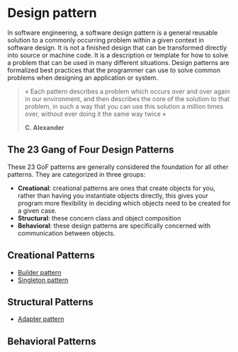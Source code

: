 # Design pattern 

In software engineering, a software design pattern is a general reusable solution to a commonly occurring problem within a given context in software design. It is not a finished design that can be transformed directly into source or machine code. It is a description or template for how to solve a problem that can be used in many different situations. Design patterns are formalized best practices that the programmer can use to solve common problems when designing an application or system.

> « Each pattern describes a problem which occurs over and over
> again in our environment, and then describes the core of the solution
> to that problem, in such a way that you can use this solution a million
> times over, without ever doing it the same way twice »
> 
> **C. Alexander**

## The 23 Gang of Four Design Patterns 

These 23 GoF patterns are generally considered the foundation for all other patterns. They are categorized in three groups: 

- **Creational**: creational patterns are ones that create objects for you, rather than having you instantiate objects directly, this gives your program more flexibility in deciding which objects need to be created for a given case.
- **Structural**: these concern class and object composition
- **Behavioral**: these design patterns are specifically concerned with communication between objects.

## Creational Patterns

- [Builder pattern](builder/README.md)
- [Singleton pattern](singleton/README.md)

## Structural Patterns

- [Adapter pattern](adapter/README.md)

## Behavioral Patterns

